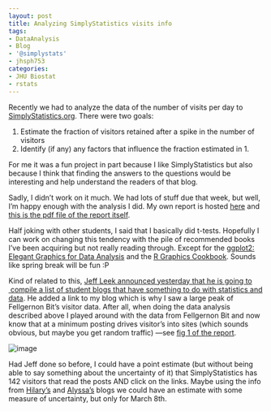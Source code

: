 ```yaml
---
layout: post
title: Analyzing SimplyStatistics visits info
tags:
- DataAnalysis
- Blog
- '@simplystats'
- jhsph753
categories:
- JHU Biostat
- rstats
---
```

<p>Recently we had to analyze the data of the number of visits per day to <a href="http://simplystatistics.org/">SimplyStatistics.org</a>. There were two goals:</p>
<ol><li>Estimate the fraction of visitors retained after a spike in the number of visitors</li>
<li>Identify (if any) any factors that influence the fraction estimated in 1.</li>
</ol><p>For me it was a fun project in part because I like SimplyStatistics but also because I think that finding the answers to the questions would be interesting and help understand the readers of that blog.</p>
<p>Sadly, I didn&#8217;t work on it much. We had lots of stuff due that week, but well, I&#8217;m happy enough with the analysis I did. My own report is hosted <a href="https://github.com/lcolladotor/lcollado753/tree/master/hw/data-analysis-02">here</a> and <a href="https://github.com/lcolladotor/lcollado753/blob/master/hw/data-analysis-02/report/data_02_lcollado.pdf" target="_blank">this is the pdf file of the report itself</a>.</p>
<p>Half joking with other students, I said that I basically did t-tests. Hopefully I can work on changing this tendency with the pile of recommended books I&#8217;ve been acquiring but not really reading through. Except for the <a href="http://bit.ly/13MyHwt">ggplot2: Elegant Graphics for Data Analysis</a> and the <a href="http://oreil.ly/Yk8xtl">R Graphics Cookbook</a>. Sounds like spring break will be fun :P</p>

<p>Kind of related to this, <a href="http://bit.ly/13MypWw">Jeff Leek announced yesterday that he is going to  compile a list of student blogs that have something to do with statistics and data</a>. He added a link to my blog which is why I saw a large peak of Fellgernon Bit&#8217;s visitor data. After all, when doing the data analysis described above I played around with the data from Fellgernon Bit and now know that at a minimum posting drives visitor&#8217;s into sites (which sounds obvious, but maybe you get random traffic) —see <a href="https://github.com/lcolladotor/lcollado753/blob/master/hw/data-analysis-02/report/data_02_lcollado.pdf">fig 1 of the report</a>.</p>
<p><img alt="image" src="http://media.tumblr.com/f5ce3511fb8d6899a613e348a846dcc8/tumblr_inline_mjf4iavs4A1qz4rgp.png"/></p>

<p>Had Jeff done so before, I could have a point estimate (but without being able to say something about the uncertainty of it) that SimplyStatistics has 142 visitors that read the posts AND click on the links. Maybe using the info from <a href="http://bit.ly/12vVmbp">Hilary&#8217;s</a> and <a href="http://bit.ly/13MyyZS">Alyssa&#8217;s</a> blogs we could have an estimate with some measure of uncertainty, but only for March 8th.</p>
